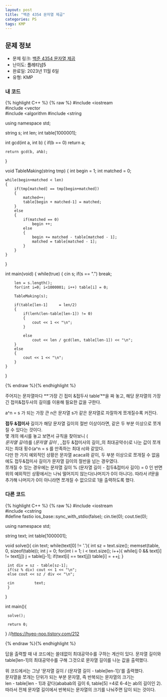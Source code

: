```yaml
---
layout: post
title: "백준 4354 문자열 제곱"
categories: PS
tags: KMP
---
```


## 문제 정보
- 문제 링크: [백준 4354 문자열 제곱](https://www.acmicpc.net/problem/4354)
- 난이도: <span style="color:#000000">플레티넘5</span>
- 완료일: 2023년 11월 6일
- 유형: KMP

### 내 코드

{% highlight C++ %} {% raw %}
#include <iostream	
#include <vector	
#include <algorithm	
#include <string	

using namespace std;

string s;
int len;
int table[1000001];

int gcd(int a, int b)
{
	if(b == 0)
		return a;
	
	return gcd(b, a%b);
}

void TableMaking(string tmp)
{
	int begin = 1;
	int matched = 0;
	
	while(begin+matched < len)
	{
		if(tmp[matched] == tmp[begin+matched])
		{
			matched++;
			table[begin + matched-1] = matched;
		}
		else
		{
			if(matched == 0)
				begin ++;
			else
			{
				begin += matched - table[matched - 1];	
				matched = table[matched - 1];
			}
		}
	}
}

int main(void)
{
	while(true)
	{
		cin 		 s;
		if(s == ".")
			break;
		
		len = s.length();
		for(int i=0; i<1000001; i++) table[i] = 0;
		
		TableMaking(s);
		
		if(table[len-1] 	= len/2)
		{
			if(len%(len-table[len-1]) != 0)
			{
				cout << 1 << "\n";
			}
				
			else
				cout << len / gcd(len, table[len-1]) << "\n";
		}
		else
		{
			cout << 1 << "\n";
		}
	}
}

{% endraw %}{% endhighlight %}

주어지는 문자열마다 **‘가장 긴 접미 &접두사 table’**을 짜 놓고, 해당 문자열의 가장 긴 접미&접두사의 길이를 이용해 필요한 값을 구한다.

a^n = s 가 되는 가장 큰 n은 문자열 s가 같은 문자열로 자잘하게 쪼개질수록 커진다.  
  
**접두 &접미사** 길이가 해당 문자열 길이의 절반 이상이라면, 같은 두 부분 이상으로 쪼개질 수 있다는 것이다.  
몇 개의 예시를 놓고 보면서 규칙을 찾아보니 (  
_문자열 길이_)를 (_문자열 길이_ , _접두 &접미사의 길이_의 최대공약수)로 나눈 값이 쪼개지는 최대 횟수(a^n = s 를 만족하는 최대 n)와 같았다.  
다만 한 가지 예외적인 상황은 문자열 acaca와 같이, 두 부분 이상으로 쪼개질 수 없음에도 접두&접미사 길이가 문자열 길이의 절반을 넘는 경우였다.  
쪼개질 수 있는 경우에는 문자열 길이 % (문자열 길이 - 접두&접미사 길이) = 0 인 반면 위의 예외적인 상황에서는 나눠 떨어지지 않는다(나머지가 0이 아니다). 따라서 if문을 추가해 나머지가 0이 아니라면 쪼개질 수 없으므로 1을 출력하도록 했다.  

### 다른 코드

{% highlight C++ %} {% raw %}
#include <iostream	
#include <cstring	
#define fastio ios_base::sync_with_stdio(false); cin.tie(0); cout.tie(0);
 
using namespace std;
 
string text;
int table[1000001];
 
void solve(){
	 cin 		 text;
	 while(text[0] != '.'){
	 int sz = text.size();
	 memset(table, 0, sizeof(table));
	 int j = 0;
	 for(int i = 1; i < text.size(); i++){
	 while(j 	 0 && text[i] != text[j]) j = table[j-1];
	 if(text[i] == text[j]) table[i] = ++j;
	 }
	 
	 int div = sz - table[sz-1];
	 if(sz % div) cout << 1 << "\n";
	 else cout << sz / div << "\n";
	 
	 cin 		 text;
	 }
}
 
int main(){

	 solve();
	 
	 return 0;
}
//https://hyeo-noo.tistory.com/212

{% endraw %}{% endhighlight %}

답을 출력할 때 내 코드에는 쓸데없이 최대공약수를 구하는 계산이 있다. 문자열 길이와 table[len-1]의 최대공약수를 구해 그것으로 문자열 길이를 나눈 값을 출력했다.

위 코드에서는 그냥 ‘문자열 길이 / (문자열 길이 - table[len-1])’를 출력했다.  
문자열을 쪼개는 단위가 되는 부분 문자열, 즉 반복되는 문자열의 크기는   
len - table[len - 1]과 같다(ababab의 길이 6, table[5] =4로 6-4는 ab의 길이인 2).  
따라서 전체 문자열 길이에서 반복되는 문자열의 크기를 나눠주면 답이 되는 것이다.  
  

